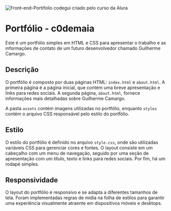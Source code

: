 ![Front-end-Portifolio codegui criado pelo curso da Alura](https://github.com/codegui/portifolio-alura-oracle/assets/58580479/41e62ea4-f483-4949-b8f7-fbe4c1f36f54)

# Portfólio - c0demaia

Este é um portfólio simples em HTML e CSS para apresentar o trabalho e as informações de contato de um futuro desenvolvedor chamado Guilherme Camargo.

## Descrição

O portfólio é composto por duas páginas HTML: `index.html` e `about.html`. A primeira página é a página inicial, que contém uma breve apresentação e links para redes sociais. A segunda página, `about.html`, fornece informações mais detalhadas sobre Guilherme Camargo.


A pasta `assets` contém imagens utilizadas no portfólio, enquanto `styles` contém o arquivo CSS responsável pelo estilo do portfólio.

## Estilo

O estilo do portfólio é definido no arquivo `style.css`, onde são utilizadas variáveis CSS para gerenciar cores e fontes. O layout consiste em um cabeçalho com um menu de navegação, seguido por uma seção de apresentação com um título, texto e links para redes sociais. Por fim, há um rodapé simples.

## Responsividade

O layout do portfólio é responsivo e se adapta a diferentes tamanhos de tela. Foram implementadas regras de mídia na folha de estilos para garantir uma experiência visualmente atraente em dispositivos móveis e desktops.


